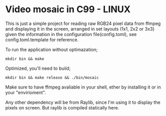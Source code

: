 # Video mosaic in C99 - LINUX

This is just a simple project for reading raw RGB24 pixel data from ffmpeg and displaying it in the screen, arranged in set layouts (1x1, 2x2 or 3x3) given the information in the configuration file(config.toml), see config.toml.template for reference.

To run the application without optimazation;

```make
mkdir bin && make
```

Optimized, you'll need to build;

```make
mkdir bin && make release && ./bin/mosaic
```

Make sure to have ffmpeg avaliable in your shell, ether by installing it or in your "envirioment".

Any other dependency will be from Raylib, since I'm using it to display the pixels on screen. But raylib is compiled statically here.
